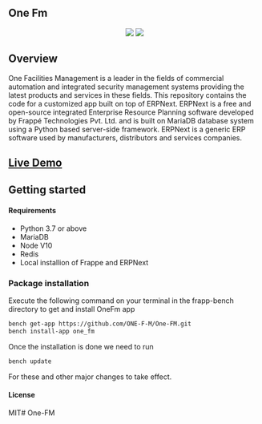 ## One Fm

<p align="center">
  <img src="https://img.shields.io/badge/Frappe-12.7.1-blue?style=for-the-badge&logo=frappe">
  <img src="https://img.shields.io/badge/ERPNext-12.0.0-green?style=for-the-badge&logo=erpnext">
  <br/>
</p>

## Overview
One Facilities Management is a leader in the fields of commercial automation and integrated security management systems providing the latest products and services in these fields. This repository contains the code for a customized app built on top of ERPNext. ERPNext is a free and open-source integrated Enterprise Resource Planning software developed by Frappé Technologies Pvt. Ltd. and is built on MariaDB database system using a Python based server-side framework. ERPNext is a generic ERP software used by manufacturers, distributors and services companies.

## [Live Demo](https://dev.one-fm.com/)

## Getting started

#### Requirements

- Python 3.7 or above
- MariaDB
- Node V10
- Redis
- Local installion of Frappe and ERPNext

### Package installation
Execute the following command on your terminal in the frapp-bench directory to get and install OneFm app
``` bash
bench get-app https://github.com/ONE-F-M/One-FM.git
bench install-app one_fm
```
Once the installation is done we need to run
``` bash
bench update
```
For these and other major changes to take effect.

#### License

MIT# One-FM

